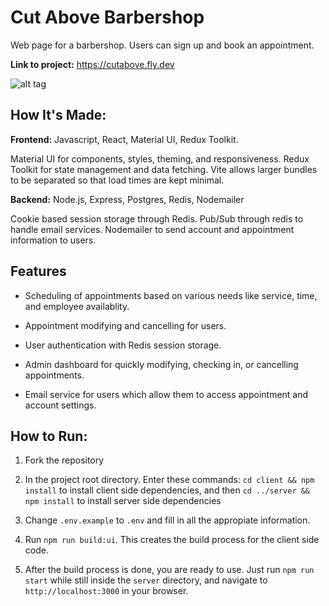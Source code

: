 # Cut Above Barbershop

Web page for a barbershop. Users can sign up and book an appointment.

**Link to project:** https://cutabove.fly.dev

![alt tag](https://github.com/Andrewyithub/cut-above-barbershop/assets/17731837/35958cd0-07e1-44e3-a0b3-2be928c285a6)

## How It's Made:

**Frontend:** Javascript, React, Material UI, Redux Toolkit.

Material UI for components, styles, theming, and responsiveness. Redux Toolkit for state management and data fetching. Vite allows larger bundles to be separated so that load times are kept minimal.

**Backend:** Node.js, Express, Postgres, Redis, Nodemailer

Cookie based session storage through Redis. Pub/Sub through redis to handle email services. Nodemailer to send account and appointment information to users.

## Features

- Scheduling of appointments based on various needs like service, time, and employee availablity.

- Appointment modifying and cancelling for users.

- User authentication with Redis session storage.

- Admin dashboard for quickly modifying, checking in, or cancelling appointments.

- Email service for users which allow them to access appointment and account settings.

## How to Run:

1. Fork the repository

2. In the project root directory. Enter these commands:
   `cd client && npm install` to install client side dependencies, and then
   `cd ../server && npm install` to install server side dependencies

3. Change `.env.example` to `.env` and fill in all the appropiate information.

4. Run `npm run build:ui`. This creates the build process for the client side code.

5. After the build process is done, you are ready to use. Just run `npm run start` while still inside the `server` directory, and navigate to `http://localhost:3000` in your browser.
